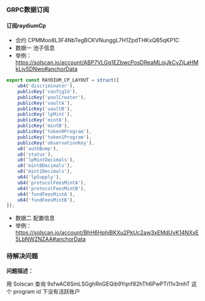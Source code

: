 ### GRPC数据订阅

#### 订阅raydiumCp
* 合约 CPMMoo8L3F4NbTegBCKVNunggL7H1ZpdTHKxQB5qKP1C
* 数据一 池子信息
* 举例：https://solscan.io/account/ABP7VLGq1EZbwcPosDReaMLojJkCvZjLaHMkLjv5DNwo#anchorData
```Typescript
export const RAYDIUM_CP_LAYOUT = struct([
    u64('discriminator'),
    publicKey('configId'),
    publicKey('poolCreator'),
    publicKey('vaultA'),
    publicKey('vaultB'),
    publicKey('lpMint'),
    publicKey('mintA'),
    publicKey('mintB'),
    publicKey('token0Program'),
    publicKey('token1Program'),
    publicKey('observationKey'),
    u8('authBump'),
    u8('status'),
    u8('lpMintDecimals'),
    u8('mint0Decimals'),
    u8('mint1Decimals'),
    u64('lpSupply'),
    u64('protocolFeesMintA'),
    u64('protocolFeesMintB'),
    u64('fundFeesMintA'),
    u64('fundFeesMintB'),
]);
```
* 数据二 配置信息
* 举例：https://solscan.io/account/BhH6HphjBKXu2PkUc2aw3xEMdUvK14NXxE5LbNWZNZAA#anchorData


### 待解决问题


**问题描述：**

用 Solscan 查询 9sfwAC6SmLSGghRnGEQib9Yqnf82hTh6PwPTi11v3mhT 这个 program id 下没有活跃账户



